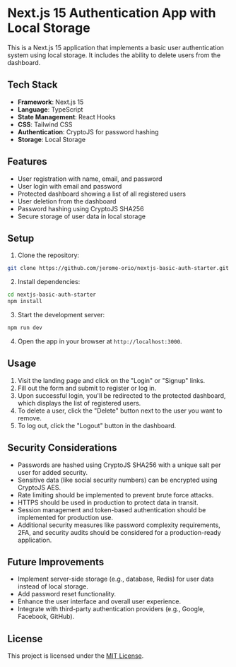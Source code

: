 # Next.js 15 Authentication App with Local Storage

This is a Next.js 15 application that implements a basic user authentication system using local storage. It includes the ability to delete users from the dashboard.

## Tech Stack

- **Framework**: Next.js 15
- **Language**: TypeScript
- **State Management**: React Hooks
- **CSS**: Tailwind CSS
- **Authentication**: CryptoJS for password hashing
- **Storage**: Local Storage

## Features

- User registration with name, email, and password
- User login with email and password
- Protected dashboard showing a list of all registered users
- User deletion from the dashboard
- Password hashing using CryptoJS SHA256
- Secure storage of user data in local storage

## Setup

1. Clone the repository:

```bash
git clone https://github.com/jerome-orio/nextjs-basic-auth-starter.git
```

2. Install dependencies:

```bash
cd nextjs-basic-auth-starter
npm install
```

3. Start the development server:

```bash
npm run dev
```

4. Open the app in your browser at `http://localhost:3000`.

## Usage

1. Visit the landing page and click on the "Login" or "Signup" links.
2. Fill out the form and submit to register or log in.
3. Upon successful login, you'll be redirected to the protected dashboard, which displays the list of registered users.
4. To delete a user, click the "Delete" button next to the user you want to remove.
5. To log out, click the "Logout" button in the dashboard.

## Security Considerations

- Passwords are hashed using CryptoJS SHA256 with a unique salt per user for added security.
- Sensitive data (like social security numbers) can be encrypted using CryptoJS AES.
- Rate limiting should be implemented to prevent brute force attacks.
- HTTPS should be used in production to protect data in transit.
- Session management and token-based authentication should be implemented for production use.
- Additional security measures like password complexity requirements, 2FA, and security audits should be considered for a production-ready application.

## Future Improvements

- Implement server-side storage (e.g., database, Redis) for user data instead of local storage.
- Add password reset functionality.
- Enhance the user interface and overall user experience.
- Integrate with third-party authentication providers (e.g., Google, Facebook, GitHub).

## License

This project is licensed under the [MIT License](LICENSE).